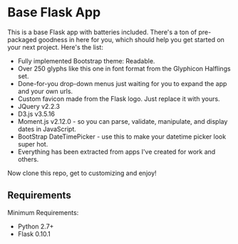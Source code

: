 # Base Flask App

This is a base Flask app with batteries included.  There's a ton of pre-packaged goodness in here for you, which should help you get started on your next project. Here's the list:

* Fully implemented Bootstrap theme: Readable.
* Over 250 glyphs like this one  in font format from the Glyphicon Halflings set.
* Done-for-you drop-down menus just waiting for you to expand the app and your own urls.
* Custom favicon made from the Flask logo. Just replace it with yours.
* JQuery v2.2.3
* D3.js v3.5.16
* Moment.js v2.12.0 - so you can parse, validate, manipulate, and display dates in JavaScript.
* BootStrap DateTimePicker - use this to make your datetime picker look super hot.
* Everything has been extracted from apps I've created for work and others.

Now clone this repo, get to customizing and enjoy!

## Requirements

Minimum Requirements:

* Python 2.7+
* Flask 0.10.1
